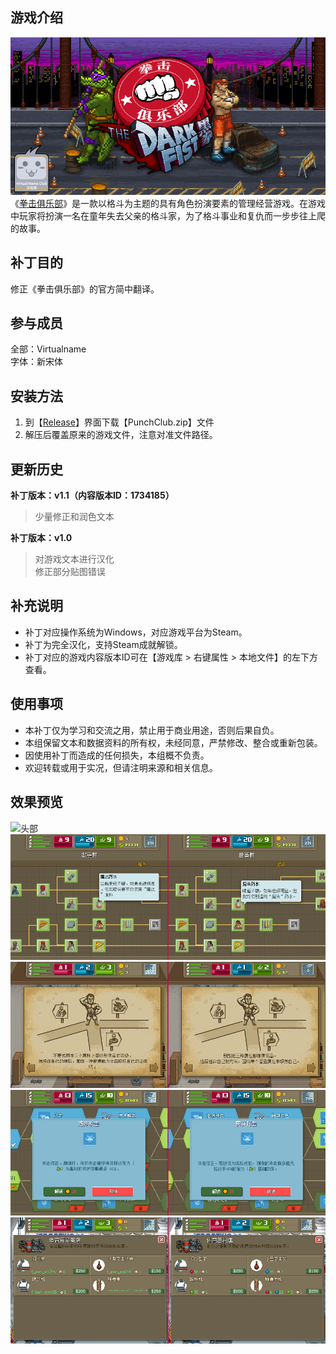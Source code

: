 ## 游戏介绍
![封面](https://github.com/VirtualCup/PunchClub_CN/blob/main/Preview/Cover.png?raw=true "封面")
《[拳击俱乐部](https://store.steampowered.com/app/394310/)》是一款以格斗为主题的具有角色扮演要素的管理经营游戏。在游戏中玩家将扮演一名在童年失去父亲的格斗家，为了格斗事业和复仇而一步步往上爬的故事。

## 补丁目的
修正《拳击俱乐部》的官方简中翻译。

## 参与成员
全部：Virtualname   
字体：新宋体

## 安装方法
1. 到【[Release](https://github.com/VirtualCup/PunchClub_CN/releases "发布页面")】界面下载【PunchClub.zip】文件
2. 解压后覆盖原来的游戏文件，注意对准文件路径。

## 更新历史
**补丁版本：v1.1（内容版本ID：1734185）**  
> 少量修正和润色文本   
 
**补丁版本：v1.0**
> 对游戏文本进行汉化   
> 修正部分贴图错误    

## 补充说明
* 补丁对应操作系统为Windows，对应游戏平台为Steam。
* 补丁为完全汉化，支持Steam成就解锁。
* 补丁对应的游戏内容版本ID可在【游戏库 > 右键属性 > 本地文件】的左下方查看。

## 使用事项
* 本补丁仅为学习和交流之用，禁止用于商业用途，否则后果自负。   
* 本组保留文本和数据资料的所有权，未经同意，严禁修改、整合或重新包装。  
* 因使用补丁而造成的任何损失，本组概不负责。   
* 欢迎转载或用于实况，但请注明来源和相关信息。  

## 效果预览
![头部](https://github.com/VirtualCup/SharedPicture/blob/master/Compare.png?raw=true "头部")   
![预览图 1](https://github.com/VirtualCup/PunchClub_CN/blob/main/Preview/Preview_1.png?raw=true "预览图 1")   
![预览图 2](https://github.com/VirtualCup/PunchClub_CN/blob/main/Preview/Preview_2.png?raw=true "预览图 2")  
![预览图 3](https://github.com/VirtualCup/PunchClub_CN/blob/main/Preview/Preview_3.png?raw=true "预览图 3")  
![预览图 4](https://github.com/VirtualCup/PunchClub_CN/blob/main/Preview/Preview_4.png?raw=true "预览图 4")  
